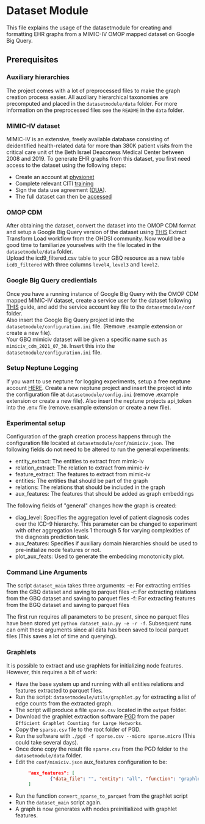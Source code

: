# Dataset Module
This file explains the usage of the datasetmodule for creating and formatting EHR graphs from a MIMIC-IV OMOP mapped dataset on Google Big Query.

## Prerequisites
### Auxiliary hierarchies
The project comes with a lot of preprocessed files to make the graph creation process easier. All auxiliary hierarchical
taxonomies are precomputed and placed in the `datasetmodule/data` folder. For more information on the preprocessed
files see the `README` in the `data` folder.

### MIMIC-IV dataset
MIMIC-IV is an extensive, freely available database consisting of deidentified health-related data for more than 380K 
patient visits from the critical care unit of the Beth Israel Deaconess Medical Center between 2008 and 2019. To generate
EHR graphs from this dataset, you first need access to the dataset using the following steps:

- Create an account at [physionet](https://physionet.org/login/?next=/settings/credentialing/)
- Complete relevant CITI [training](https://physionet.org/settings/training/)
- Sign the data use agreement ([DUA](https://physionet.org/content/mimiciv/view-dua/2.0/)).
- The full dataset can then be [accessed](https://physionet.org/content/mimiciv/2.0/)

### OMOP CDM
After obtaining the dataset, convert the dataset into the OMOP CDM format and setup a Google Big Query version of the
dataset using [THIS](https://github.com/OHDSI/MIMIC) Extract Transform Load workflow from the OHDSI community. Now would
be a good time to familiarize yourselves with the file located in the `datasetmodule/data` folder.  
Upload the icd9_filtered.csv table to your GBQ resource as a new table `icd9_filtered` with three columns `level4`, `level3`
and `level2`.

### Google Big Query credientials
Once you have a running instance of Google Big Query with the OMOP CDM mapped MIMIC-IV dataset, create a service user
for the dataset following [THIS](https://cloud.google.com/bigquery/docs/authentication) guide, and add the service
account key file to the `datasetmodule/conf` folder.  
Also insert the Google Big Query project id into the `datasetmodule/configuration.ini` file. (Remove .example extension
or create a new file).  
Your GBQ mimiciv dataset will be given a specific name such as `mimiciv_cdm_2021_07_30`. Insert this into the 
`datasetmodule/configuration.ini` file.

### Setup Neptune Logging
If you want to use neptune for logging experiments, setup a free neptune account [HERE](https://app.neptune.ai/). Create
a new neptune project and insert the project id into the configuration file at `datasetmodule/config.ini` (remove .example
extension or create a new file). Also insert the neptune projects api_token into the .env file (remove.example 
extension or create a new file).

### Experimental setup
Configuration of the graph creation process happens through the configuration file located at `datasetmodule/conf/mimiciv.json`.
The following fields do not need to be altered to run the general experiments:
- entity_extract: The entities to extract from mimic-iv 
- relation_extract: The relation to extract from mimic-iv
- feature_extract: The features to extract from mimic-iv
- entities: The entities that should be part of the graph
- relations: The relations that should be included in the graph
- aux_features: The features that should be added as graph embeddings

The following fields of "general" changes how the graph is created:
- diag_level: Specifies the aggregation level of patient diagnosis codes over the ICD-9 hierarchy. This parameter can be changed
to experiment with other aggregation levels 1 thorough 5 for varying complexities of the diagnosis prediction task.
- aux_features: Specifies if auxiliary domain hierarchies should be used to pre-initialize node features or not.
- plot_aux_feats: Used to generate the embedding monotonicity plot.

### Command Line Arguments
The script `dataset_main` takes three arguments:
-e: For extracting entities from the GBQ dataset and saving to parquet files
-r: For extracting relations from the GBQ dataset and saving to parquet files
-f: For extracting features from the BGQ dataset and saving to parquet files

The first run requires all parameters to be present, since no parquet files have been stored yet `python dataset_main.py -e -r -f`. Subsequent
runs can omit these arguments since all data has been saved to local parquet files (This saves a lot of time and querying).

### Graphlets
It is possible to extract and use graphlets for initializing node features. However, this requires a bit of work:
- Have the base system up and running with all entities relations and features extracted to parquet files.
- Run the script: `datasetmodeule/utils/graphlet.py` for extracting a list of edge counts from the extracted graph.
- The script will produce a file `sparse.csv` located in the `output` folder.
- Download the graphlet extraction software [PGD](https://github.com/nkahmed/PGD) from the paper `Efficient Graphlet Counting for Large Networks`.
- Copy the `sparse.csv` file to the root folder of PGD. 
- Run the software with `./pgd -f sparse.csv --micro sparse.micro` (This could take several days).
- Once done copy the result file `sparse.csv` from the PGD folder to the `datasetmodule/data` folder.
- Edit the `conf/mimiciv.json` aux_features configuration to be: 
```json 
        "aux_features": [
                {"data_file": "", "entity": "all", "function": "graphlets"}
        ]
```
- Run the function `convert_sparse_to_parquet` from the graphlet script
- Run the `dataset_main` script again.
- A graph is now generates with nodes preinitialized with graphlet features.